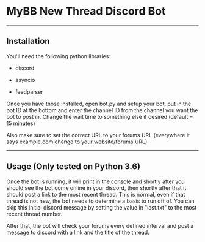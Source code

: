 # MyBB New Thread Discord Bot

----
## Installation

You'll need the following python libraries:

* discord

* asyncio

* feedparser

Once you have those installed, open bot.py and setup your bot, put in the bot ID at the bottom and enter the channel ID from the channel you want the bot to post in. Change the wait time to something else if desired (default = 15 minutes)

Also make sure to set the correct URL to your forums URL (everywhere it says example.com change to your website/forums URL).

----
## Usage (Only tested on Python 3.6)

Once the bot is running, it will print in the console and shortly after you should see the bot come online in your discord, then shortly after that it should post a link to the most recent thread. This is normal, even if that thread is not new, the bot needs to determine a basis to run off of. You can skip this initial discord message by setting the value in "last.txt" to the most recent thread number.

After that, the bot will check your forums every defined interval and post a message to discord with a link and the title of the thread.

